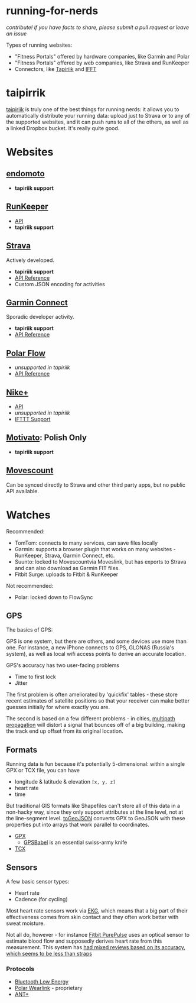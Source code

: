 running-for-nerds
=================

_contribute! if you have facts to share, please submit a pull request or leave an issue_

Types of running websites:

* "Fitness Portals" offered by hardware companies, like Garmin and Polar
* "Fitness Portals" offered by web companies, like Strava and RunKeeper
* Connectors, like [Tapiriik](https://tapiriik.com/) and [IFFT](https://ifttt.com/)

# taipirrik

[taipiriik](https://tapiriik.com/) is truly one of the best things for running nerds: it allows
you to automatically distribute your running data: upload just to Strava or to any of the supported
websites, and it can push runs to all of the others, as well as a linked Dropbox bucket.
It's really quite good.

# Websites


## [endomoto](https://www.endomondo.com/)

* **tapiriik support**

## [RunKeeper](http://runkeeper.com/)

* [API](http://developer.runkeeper.com/healthgraph/overview)
* **tapiriik support**

## [Strava](http://www.strava.com/)

Actively developed.

* **tapiriik support**
* [API Reference](http://strava.github.io/api/)
* Custom JSON encoding for activities

## [Garmin Connect](http://connect.garmin.com/)

Sporadic developer activity.

* **tapiriik support**
* [API Reference](http://developer.garmin.com/)

## [Polar Flow](https://flow.polar.com/)

* _unsupported in tapiriik_
* [API Reference](http://www.polar.com/en/connect_with_polar/polar_accesslink)

## [Nike+](http://nikeplus.nike.com/)

* [API](https://developer.nike.com/)
* _unsupported in tapiriik_
* [IFTTT Support](https://ifttt.com/nikeplus)

## [Motivato](http://motivato.pl/#/): Polish Only

* **tapiriik support**

## [Movescount](http://movescount.com/)

Can be synced directly to Strava and other third party apps, but no public API available.

# Watches

Recommended:

* TomTom: connects to many services, can save files locally
* Garmin: supports a browser plugin that works on many websites - RunKeeper, Strava, Garmin Connect, etc.
* Suunto: locked to Movescountvia Moveslink, but has exports to Strava and can also download as Garmin FIT files.
* Fitbit Surge: uploads to Fitbit & RunKeeper

Not recommended:

* Polar: locked down to FlowSync

## GPS

The basics of GPS:

GPS is one system, but there are others, and some devices use more than one. For instance, a new iPhone
connects to GPS, GLONAS (Russia's system), as well as local wifi access points to derive an accurate location.

GPS's accuracy has two user-facing problems

* Time to first lock
* Jitter

The first problem is often ameliorated by 'quickfix' tables - these store recent estimates of satellite
positions so that your receiver can make better guesses initially for where exactly you are.

The second is based on a few different problems - in cities, [multipath propagation](http://en.wikipedia.org/wiki/Multipath_propagation) will distort a signal that bounces off of a big
building, making the track end up offset from its original location.

## Formats

Running data is fun because it's potentially 5-dimensional: within a single GPX or TCX file, you can have

* longitude & latitude & elevation `[x, y, z]`
* heart rate
* time

But traditional GIS formats like Shapefiles can't store all of this data in a non-hacky way,
since they only support attributes at the line level, not at the line-segment level.
[toGeoJSON](https://github.com/mapbox/togeojson) converts GPX to GeoJSON with these properties
put into arrays that work parallel to coordinates.

* [GPX](http://www.topografix.com/gpx.asp)
  * [GPSBabel](http://www.gpsbabel.org/) is an essential swiss-army knife
* [TCX](http://en.wikipedia.org/wiki/Training_Center_XML)

## Sensors

A few basic sensor types:

* Heart rate
* Cadence (for cycling)

Most heart rate sensors work via [EKG](http://en.wikipedia.org/wiki/Electrocardiography), which means
that a big part of their effectiveness comes from skin contact and they often work better with sweat moisture.

Not all do, however - for instance [Fitbit PurePulse](http://help.fitbit.com/articles/en_US/Help_article/Heart-rate-FAQs) uses an optical sensor to estimate blood flow and supposedly derives heart rate from this measurement. This system has [had mixed reviews based on its accuracy, which seems to be less than straps](http://recode.net/2015/02/02/three-new-fitbits-see-how-they-run/)

### Protocols

* [Bluetooth Low Energy](http://en.wikipedia.org/wiki/Bluetooth_low_energy)
* [Polar Wearlink](https://groups.google.com/forum/#!topic/btstack-dev/TusCxtbq7ug) - proprietary
* [ANT+](http://en.wikipedia.org/wiki/ANT%2B)
